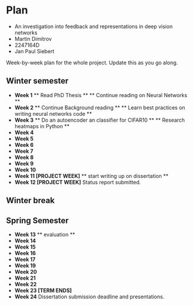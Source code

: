 # Plan

* An investigation into feedback and representations in deep vision networks
* Martin Dimitrov
* 2247164D
* Jan Paul Siebert

Week-by-week plan for the whole project. Update this as you go along.

## Winter semester

* **Week 1**
** Read PhD Thesis **
** Continue reading on Neural Networks **
* **Week 2**
** Continue Background reading **
** Learn best practices on writing neural networks code **
* **Week 3**
** Do an autoencoder an classifier for CIFAR10 **
** Research heatmaps in Python **
* **Week 4**
* **Week 5**
* **Week 6**
* **Week 7**
* **Week 8**
* **Week 9**
* **Week 10**
* **Week 11 [PROJECT WEEK]**
** start writing up on dissertation **
* **Week 12 [PROJECT WEEK]** Status report submitted.

## Winter break

## Spring Semester

* **Week 13**
** evaluation **
* **Week 14**
* **Week 15**
* **Week 16**
* **Week 17**
* **Week 19**
* **Week 20**
* **Week 21**
* **Week 22**
* **Week 23 [TERM ENDS]**
* **Week 24** Dissertation submission deadline and presentations.

